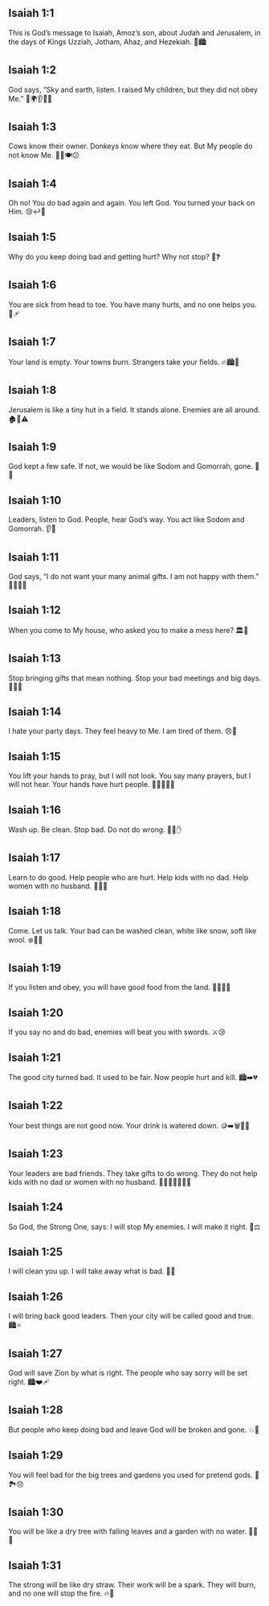 ## Isaiah 1:1
This is God’s message to Isaiah, Amoz’s son, about Judah and Jerusalem, in the days of Kings Uzziah, Jotham, Ahaz, and Hezekiah. 📜🏙️
## Isaiah 1:2
God says, “Sky and earth, listen. I raised My children, but they did not obey Me.” 🌌🌍👂👶❌
## Isaiah 1:3
Cows know their owner. Donkeys know where they eat. But My people do not know Me. 🐄🐴🍽️😕
## Isaiah 1:4
Oh no! You do bad again and again. You left God. You turned your back on Him. 😢↩️🚫
## Isaiah 1:5
Why do you keep doing bad and getting hurt? Why not stop? 🤕❓
## Isaiah 1:6
You are sick from head to toe. You have many hurts, and no one helps you. 🤒🩹
## Isaiah 1:7
Your land is empty. Your towns burn. Strangers take your fields. 🔥🏙️🌾
## Isaiah 1:8
Jerusalem is like a tiny hut in a field. It stands alone. Enemies are all around. 🏚️🌾⚠️
## Isaiah 1:9
God kept a few safe. If not, we would be like Sodom and Gomorrah, gone. 🙏👥
## Isaiah 1:10
Leaders, listen to God. People, hear God’s way. You act like Sodom and Gomorrah. 👂📖
## Isaiah 1:11
God says, “I do not want your many animal gifts. I am not happy with them.” 🐂🐑🐐❌
## Isaiah 1:12
When you come to My house, who asked you to make a mess here? 🏛️👣
## Isaiah 1:13
Stop bringing gifts that mean nothing. Stop your bad meetings and big days. 🎁❌📅
## Isaiah 1:14
I hate your party days. They feel heavy to Me. I am tired of them. 😠🥱
## Isaiah 1:15
You lift your hands to pray, but I will not look. You say many prayers, but I will not hear. Your hands have hurt people. 🙈🙉👐🚫💔
## Isaiah 1:16
Wash up. Be clean. Stop bad. Do not do wrong. 🧼🚿✋
## Isaiah 1:17
Learn to do good. Help people who are hurt. Help kids with no dad. Help women with no husband. 🤝🧒👩
## Isaiah 1:18
Come. Let us talk. Your bad can be washed clean, white like snow, soft like wool. ❄️🐑✨
## Isaiah 1:19
If you listen and obey, you will have good food from the land. 🍞🍎🌾😊
## Isaiah 1:20
If you say no and do bad, enemies will beat you with swords. ⚔️😢
## Isaiah 1:21
The good city turned bad. It used to be fair. Now people hurt and kill. 🏙️➡️💔
## Isaiah 1:22
Your best things are not good now. Your drink is watered down. 🪙➡️🗑️🍷💧
## Isaiah 1:23
Your leaders are bad friends. They take gifts to do wrong. They do not help kids with no dad or women with no husband. 🧑‍⚖️😠🎁❌🧒👩
## Isaiah 1:24
So God, the Strong One, says: I will stop My enemies. I will make it right. 💪⚖️
## Isaiah 1:25
I will clean you up. I will take away what is bad. 🧽✨
## Isaiah 1:26
I will bring back good leaders. Then your city will be called good and true. 🏙️⭐
## Isaiah 1:27
God will save Zion by what is right. The people who say sorry will be set right. 🏙️❤️‍🩹
## Isaiah 1:28
But people who keep doing bad and leave God will be broken and gone. 💥🚫
## Isaiah 1:29
You will feel bad for the big trees and gardens you used for pretend gods. 🌳🏞️😞
## Isaiah 1:30
You will be like a dry tree with falling leaves and a garden with no water. 🍂💧❌
## Isaiah 1:31
The strong will be like dry straw. Their work will be a spark. They will burn, and no one will stop the fire. 🔥🌾
